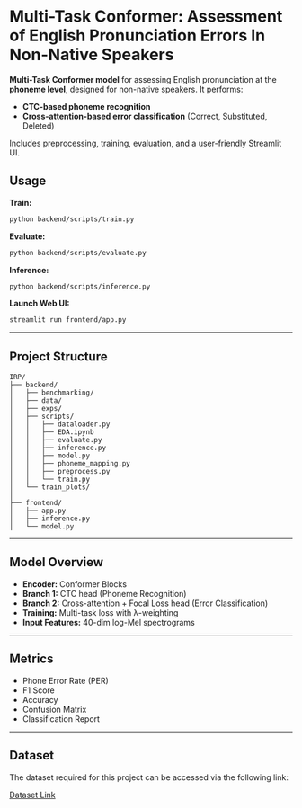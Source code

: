 # Multi-Task Conformer: Assessment of English Pronunciation Errors In Non-Native Speakers

**Multi-Task Conformer model** for assessing English pronunciation at the **phoneme level**, designed for non-native speakers. It performs:

- **CTC-based phoneme recognition**
- **Cross-attention-based error classification** (Correct, Substituted, Deleted)

Includes preprocessing, training, evaluation, and a user-friendly Streamlit UI.

## Usage

**Train:**
```bash
python backend/scripts/train.py
```

**Evaluate:**
```bash
python backend/scripts/evaluate.py
```

**Inference:**
```bash
python backend/scripts/inference.py 
```

**Launch Web UI:**
```bash
streamlit run frontend/app.py
```

---

## Project Structure

```
IRP/
├── backend/
│   ├── benchmarking/   
│   ├── data/  
│   ├── exps/                   
│   ├── scripts/
│   │   ├── dataloader.py      
│   │   ├── EDA.ipynb            
│   │   ├── evaluate.py          
│   │   ├── inference.py          
│   │   ├── model.py            
│   │   ├── phoneme_mapping.py   
│   │   ├── preprocess.py         
│   │   └── train.py              
│   └── train_plots/           
│
├── frontend/
│   ├── app.py                  
│   ├── inference.py             
│   └── model.py                 

```

---

## Model Overview

- **Encoder:** Conformer Blocks
- **Branch 1:** CTC head (Phoneme Recognition)
- **Branch 2:** Cross-attention + Focal Loss head (Error Classification)
- **Training:** Multi-task loss with λ-weighting
- **Input Features:** 40-dim log-Mel spectrograms

---

## Metrics

- Phone Error Rate (PER)
- F1 Score
- Accuracy
- Confusion Matrix
- Classification Report

---

## Dataset

The dataset required for this project can be accessed via the following link:

[Dataset Link](https://psi.engr.tamu.edu/l2-arctic-corpus/)

